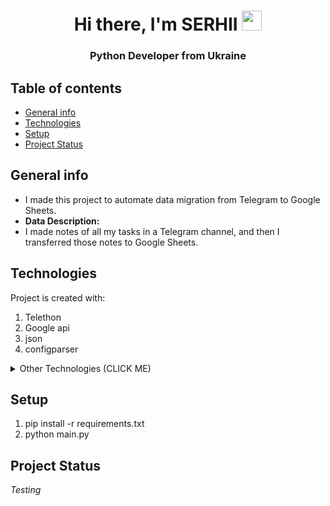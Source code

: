 <h1 align="center">Hi there, I'm SERHII 
<img src="https://github.com/blackcater/blackcater/raw/main/images/Hi.gif" height="32"/></h1>
<h3 align="center">Python Developer from Ukraine</h3>


## Table of contents
* [General info](#general-info)
* [Technologies](#technologies)
* [Setup](#setup)
* [Project Status](#project-Status)

## General info
* I made this project to automate data migration from Telegram to Google Sheets.
* **Data Description:**
* I made notes of all my tasks in a Telegram channel, and then I transferred those notes to Google Sheets.
	
## Technologies
Project is created with:
1. Telethon
2. Google api
3. json
4. configparser

<details><summary>Other Technologies (CLICK ME)</summary>
<ul>
<li>cachetools==5.5.</li>
<li>certifi==2024.12.1</li>
<li>charset-normalizer==3.4.</li>
<li>google-api-core==2.24.</li>
<li>google-api-python-client==2.156.</li>
<li>google-auth==2.37.</li>
<li>google-auth-httplib2==0.2.</li>
<li>google-auth-oauthlib==1.2.</li>
<li>googleapis-common-protos==1.66.</li>
<li>httplib2==0.22.</li>
<li>idna==3.1</li>
<li>oauthlib==3.2.</li>
<li>proto-plus==1.25.</li>
<li>protobuf==5.29.</li>
<li>pyaes==1.6.</li>
<li>pyasn1==0.6.</li>
<li>pyasn1_modules==0.4.</li>
<li>pyparsing==3.2.</li>
<li>pytz==2024.</li>
<li>requests==2.32.</li>
<li>requests-oauthlib==2.0.</li>
<li>rsa==4.</li>
<li>Telethon==1.38.</li>
<li>uritemplate==4.1.</li>
<li>urllib3==2.3.</li>
</ul>
</details>

## Setup
1. pip install -r requirements.txt
2. python main.py

## Project Status
<i>Testing</i>

